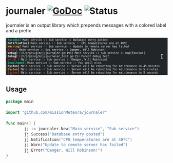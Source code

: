 # journaler [![GoDoc](https://godoc.org/github.com/missionMeteora/journaler?status.svg)](https://godoc.org/github.com/missionMeteora/journaler) ![Status](https://img.shields.io/badge/status-beta-yellow.svg)

journaler is an output library which prepends messages with a colored label and a prefix

![Example screenshot](//raw.githubusercontent.com/missionMeteora/journaler/master/screenshot.png "Example screenshot")

## Usage
``` go
package main

import "github.com/missionMeteora/journaler"

func main() {
        jj := journaler.New("Main service", "Sub service")
        jj.Success("Database entry posted")
        jj.Notification("CPU temperatures are at 40*C")
        jj.Warn("Update to remote server has failed")
        jj.Error("Danger, Will Robinson!")
}
```
